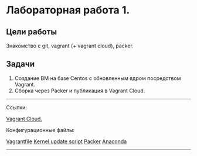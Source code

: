 # Лабораторная работа 1.

## Цели работы

Знакомство с git, vagrant (+ vagrant cloud), packer.

## Задачи

1. Создание ВМ на базе Centos с обновленным ядром посредством Vagrant.
2. Сборка через Packer и публикация в Vagrant Cloud.

---

Ссылки:

[Vagrant Cloud.](https://app.vagrantup.com/4xlan/boxes/centos-8-5)

Конфигурационные файлы:

[Vagrantfile](./cfg/Vagrantfile)
[Kernel update script](./cfg/scripts/1_kernel_update.sh)
[Packer](./cfg/centos.json)
[Anaconda](./cfg/http/vagrant.ks)

---
